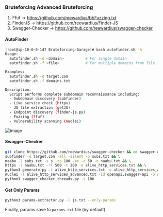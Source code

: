 ### Bruteforcing Advanced Bruteforcing

1. Ffuf -> https://github.com/reewardius/bbFuzzing.txt
2. FinderJS -> https://github.com/reewardius/Finder-JS
3. Swagger-Checker -> https://github.com/reewardius/swagger-checker

#### AutoFinder
```bash
[root@ip-10-0-0-147 Bruteforcing-Garage]# bash autofinder.sh -h
Usage:
  autofinder.sh -d <domain>          # For single domain
  autofinder.sh -f <file>            # For multiple domains from file

Examples:
  autofinder.sh -d target.com
  autofinder.sh -f domains.txt

Description:
  Script performs complete subdomain reconnaissance including:
  - Subdomain discovery (subfinder)
  - Live service check (httpx)
  - JS file extraction (getJS)
  - Endpoint discovery (finder-js.py)
  - Fuzzing (ffuf)
  - Vulnerability scanning (nuclei)
```
![image](https://github.com/user-attachments/assets/ce369a41-904e-4db6-a15d-246785f5b8d8)

#### Swagger-Checker
```bash
git clone https://github.com/reewardius/swagger-checker && cd swagger-checker && \
subfinder -d target.com -all -silent -o subs.txt && \
naabu -l subs.txt -s s -tp 100 -ec -c 50 -o naabu.txt && \
httpx -l naabu.txt -rl 500 -t 200 -o alive_http_services.txt && \
python3 generate.py -i alive_http_services.txt -o alive_http_services_advanced.txt && \
nuclei -l alive_http_services_advanced.txt -id openapi,swagger-api -o swagger_endpoints.txt -rl 1000 -c 100 && \
python3 swagger_checker_threads.py -t 100
```

#### Get Only Params
```bash
python3 params-extractor.py -l js.txt --only-params
```
Finally, params save to `params.txt` file (by default)



